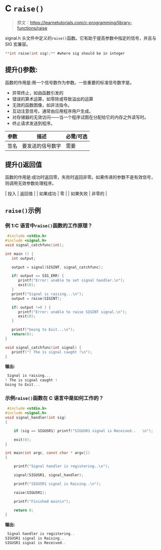 # C `raise()`

> 原文：<https://learnetutorials.com/c-programming/library-functions/raise>

signal.h 头文件中定义的`raise()`函数。它有助于提高参数中指定的信号，并且与 SIG 宏兼容。

```c
**int raise(int sig);** #where sig should be in integer 

```

## 提升()参数:

函数的作用是:用一个信号数作为参数。一些重要的标准信号数字是。

*   异常终止，如由函数引发的
*   错误的算术运算，如零除或导致溢出的运算
*   无效的函数图像，如非法指令。
*   互动注意信号。通常由应用程序用户生成。
*   对存储器的无效访问——当一个程序试图在分配给它的内存之外读写时。
*   终止请求发送到程序。

| 参数 | 描述 | 必需/可选 |
| --- | --- | --- |
| 签名 | 要发送的信号数字 | 需要 |

## 提升()返回值

函数的作用是:成功时返回零，失败时返回非零。如果传递的参数不是有效信号，则调用无效参数处理程序。

| 投入 | 返回值 |
| 如果成功 | 零 |
| 如果失败 | 非零的 |

## `raise()`示例

### 例 1:C 语言中`raise()`函数的工作原理？

```c
 #include <stdio.h>
#include <signal.h>
void signal_catchfunc(int);

int main () {
   int output;

   output = signal(SIGINT, signal_catchfunc);

   if( output == SIG_ERR) {
      printf("Error: unable to set signal handler.\n");
      exit(0);
   }
   printf("Signal is raising...\n");
   output = raise(SIGINT);

   if( output !=0 ) {
      printf("Error: unable to raise SIGINT signal.\n");
      exit(0);
   }

   printf("Going to Exit...\n");
   return(0);
}

void signal_catchfunc(int signal) {
   printf("! The is signal caught !\n");
} 

```

**输出:**

```c
 Signal is raising...
! The is signal caught !
Going to Exit... 
```

### 示例`raise()`函数在 C 语言中是如何工作的？

```c
 #include <stdio.h>
#include <signal.h>
void signal_handler(int sig)
{

    if (sig == SIGUSR1) printf("SIGUSR1 signal is Received..   \n");

    exit(0);
}

int main(int argc, const char * argv[])
{

    printf("Signal handler is registering..\n");

    signal(SIGUSR1, signal_handler);

    printf("SIGUSR1 signal is Raising..\n");

    raise(SIGUSR1);

    printf("Finished main\n");

    return 0;
} 

```

**输出:**

```c
 Signal handler is registering..
SIGUSR1 signal is Raising..
SIGUSR1 signal is Received.. 
```